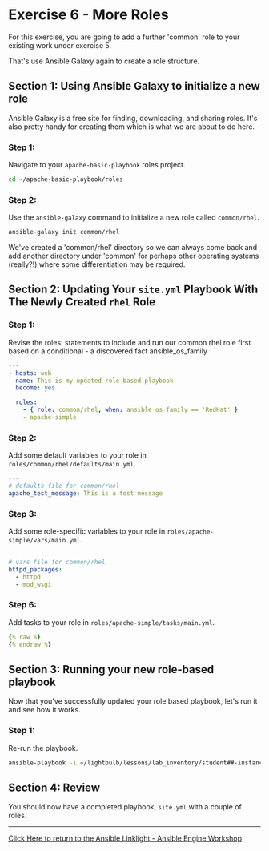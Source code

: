 # Exercise 6 - More Roles

For this exercise, you are going to add a further 'common' role to your existing work under exercise 5.

That's use Ansible Galaxy again to create a role structure. 

## Section 1: Using Ansible Galaxy to initialize a new role

Ansible Galaxy is a free site for finding, downloading, and sharing roles.  It's also pretty handy for creating them which is what we are about to do here.


### Step 1:

Navigate to your `apache-basic-playbook` roles project.

```bash
cd ~/apache-basic-playbook/roles
```

### Step 2:

Use the `ansible-galaxy` command to initialize a new role called `common/rhel`.

```bash
ansible-galaxy init common/rhel
```

We've created a 'common/rhel' directory so we can always come back and add another directory under 'common' for perhaps other operating systems (really?!) where some differentiation may be required.


## Section 2: Updating Your `site.yml` Playbook With The Newly Created `rhel` Role


### Step 1:

Revise the roles: statements to include and run our common rhel role first based on a conditional - a discovered fact ansible_os_family 

```yml
---
- hosts: web
  name: This is my updated role-based playbook
  become: yes

  roles:
    - { role: common/rhel, when: ansible_os_family == 'RedHat' }
    - apache-simple
```

### Step 2:

Add some default variables to your role in `roles/common/rhel/defaults/main.yml`.

```yml
---
# defaults file for common/rhel
apache_test_message: This is a test message
```

### Step 3:

Add some role-specific variables to your role in `roles/apache-simple/vars/main.yml`.

```yml
---
# vars file for common/rhel
httpd_packages:
  - httpd
  - mod_wsgi
```

### Step 6:

Add tasks to your role in `roles/apache-simple/tasks/main.yml`.

```yml
{% raw %}
{% endraw %}    
```

## Section 3: Running your new role-based playbook

Now that you've successfully updated your role based playbook,
let's run it and see how it works.

### Step 1:

Re-run the playbook.

```bash
ansible-playbook -i ~/lightbulb/lessons/lab_inventory/student##-instances.txt site.yml
```

## Section 4: Review

You should now have a completed playbook, `site.yml` with a couple of roles.


---

[Click Here to return to the Ansible Linklight - Ansible Engine Workshop](../README.md)
